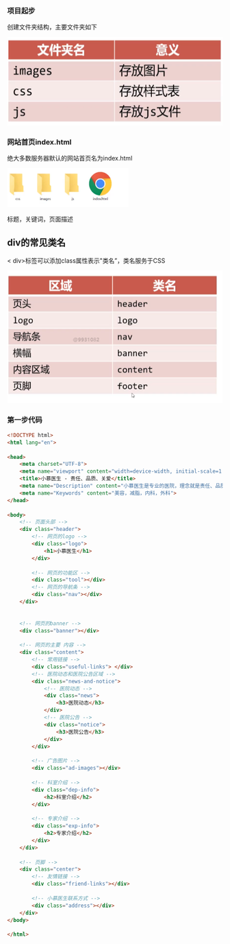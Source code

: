 ### 项目起步

创建文件夹结构，主要文件夹如下

![image-20220303234049055](../assets/image-20220303234049055.png)

### 网站首页index.html

绝大多数服务器默认的网站首页名为index.html

![image-20220303234234874](../assets/image-20220303234234874.png)

标题，关键词，页面描述

## div的常见类名

< div>标签可以添加class属性表示"类名”，类名服务于CSS

![image-20220303234756474](../assets/image-20220303234756474.png)

### 第一步代码

```html
<!DOCTYPE html>
<html lang="en">

<head>
    <meta charset="UTF-8">
    <meta name="viewport" content="width=device-width, initial-scale=1.0">
    <title>小慕医生 - 责任、品质、关爱</title>
    <meta name="Description" content="小慕医生是专业的医院，理念就是责任、品质、关爱">
    <meta name="Keywords" content="美容，减脂，内科，外科">
</head>

<body>
    <!-- 页面头部 -->
    <div class="header">
        <!-- 网页的logo -->
        <div class="logo">
            <h1>小慕医生</h1>
        </div>

        <!-- 网页的功能区 -->
        <div class="tool"></div>
        <!-- 网页的导航条 -->
        <div class="nav"></div>
    </div>


    <!-- 网页的banner -->
    <div class="banner"></div>

    <!-- 网页的主要 内容 -->
    <div class="content">
        <!-- 常用链接 -->
        <div class="useful-links"> </div>
        <!-- 医院动态和医院公告区域 -->
        <div class="news-and-notice">
            <!-- 医院动态 -->
            <div class="news">
                <h3>医院动态</h3>
            </div>
            <!-- 医院公告 -->
            <div class="notice">
                <h3>医院公告</h3>
            </div>
        </div>

        <!-- 广告图片 -->
        <div class="ad-images"></div>

        <!-- 科室介绍 -->
        <div class="dep-info">
            <h2>科室介绍</h2>
        </div>

        <!-- 专家介绍 -->
        <div class="exp-info">
            <h2>专家介绍</h2>
        </div>
    </div>

    <!-- 页脚 -->
    <div class="center">
        <!-- 友情链接 -->
        <div class="friend-links"></div>

        <!-- 小慕医生联系方式 -->
        <div class="address"></div>
    </div>
</body>

</html>
```







